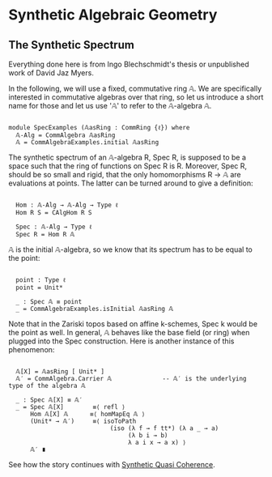 Synthetic Algebraic Geometry
============================

The Synthetic Spectrum
----------------------

Everything done here is from Ingo Blechschmidt's thesis or unpublished work of David Jaz Myers.


<!--
```
{-# OPTIONS --cubical --no-import-sorts --safe #-}
module Cubical.AlgebraicGeometry.Spec where

open import Cubical.Foundations.Everything
open import Cubical.Data.Unit

open import Cubical.Algebra.CommRing
open import Cubical.Algebra.CommAlgebra
open import Cubical.Algebra.CommAlgebra.Examples
open import Cubical.Algebra.CommAlgebra.FreeCommAlgebra
open import Cubical.Algebra.CommAlgebra.Morphism
open import Cubical.Algebra.Algebra

private
  variable
    ℓ : Level

```
-->

In the following, we will use a fixed, commutative ring 𝔸.
We are specifically interested in commutative algebras over that ring, so let us introduce a short name for those
and let us use '𝔸' to refer to the 𝔸-algebra 𝔸.

```

module SpecExamples (𝔸asRing : CommRing {ℓ}) where
  𝔸-Alg = CommAlgebra 𝔸asRing
  𝔸 = CommAlgebraExamples.initial 𝔸asRing

```

The synthetic spectrum of an 𝔸-algebra R, Spec R, is supposed to be a space such that
the ring of functions on Spec R is R. Moreover, Spec R, should be so small and rigid,
that the only homomorphisms R → 𝔸 are evaluations at points.
The latter can be turned around to give a definition:

```

  Hom : 𝔸-Alg → 𝔸-Alg → Type ℓ
  Hom R S = CAlgHom R S

  Spec : 𝔸-Alg → Type ℓ
  Spec R = Hom R 𝔸

```

𝔸 is the initial 𝔸-algebra, so we know that its spectrum has to be equal to the point:

```

  point : Type ℓ
  point = Unit*

  _ : Spec 𝔸 ≡ point
  _ = CommAlgebraExamples.isInitial 𝔸asRing 𝔸

```

Note that in the Zariski topos based on affine k-schemes, Spec k would be the point as well.
In general, 𝔸 behaves like the base field (or ring) when plugged into the Spec construction.
Here is another instance of this phenomenon:

```

  𝔸[X] = 𝔸asRing [ Unit* ]
  𝔸′ = CommAlgebra.Carrier 𝔸              -- 𝔸′ is the underlying type of the algebra 𝔸

  _ : Spec 𝔸[X] ≡ 𝔸′
  _ = Spec 𝔸[X]        ≡⟨ refl ⟩
      Hom 𝔸[X] 𝔸      ≡⟨ homMapEq 𝔸 ⟩
      (Unit* → 𝔸′)     ≡⟨ isoToPath
                            (iso (λ f → f tt*) (λ a _ → a)
                                 (λ b i → b)
                                 λ a i x → a x) ⟩
      𝔸′ ∎

```
See how the story continues with [Synthetic Quasi Coherence](Cubical.AlgebraicGeometry.SQC.html).
